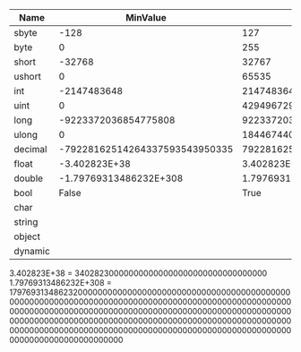 | Name | MinValue | MaxValue | Type |
|---|---|---|---|
| sbyte | -128 | 127 | System.SByte |
| byte | 0 | 255 | System.Byte |
| short | -32768 | 32767 | System.Int16 |
| ushort | 0 | 65535 | System.UInt16 |
| int | -2147483648 | 2147483647 | System.Int32 |
| uint | 0 | 4294967295 | System.UInt32 |
| long | -9223372036854775808 | 9223372036854775807 | System.Int64 |
| ulong | 0 | 18446744073709551615 | System.UInt64 |
| decimal | -79228162514264337593543950335 | 79228162514264337593543950335 | System.Decimal |
| float | -3.402823E+38 | 3.402823E+38 | System.Single |
| double | -1.79769313486232E+308 | 1.79769313486232E+308 | System.Double |
| bool | False | True | System.Boolean |
| char |  |  | System.Char |
| string |  |  | System.String |
| object |  |  | System.Object |
| dynamic |  |  |  |

3.402823E+38 = 340282300000000000000000000000000000000
1.79769313486232E+308 = 179769313486232000000000000000000000000000000000000000000000000000000000000000000000000000000000000000000000000000000000000000000000000000000000000000000000000000000000000000000000000000000000000000000000000000000000000000000000000000000000000000000000000000000000000000000000000000000000000000000000000000000
